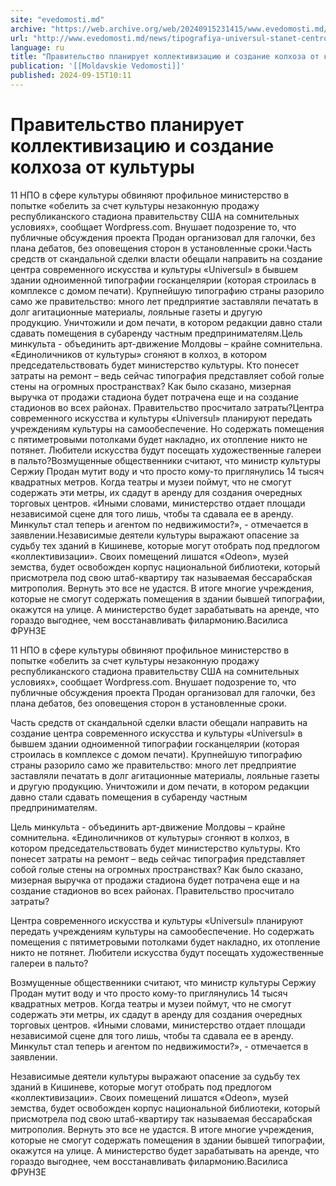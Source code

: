 ```yaml
---
site: "evedomosti.md"
archive: "https://web.archive.org/web/20240915231415/www.evedomosti.md/news/tipografiya-universul-stanet-centrom-kultury-skandal-v-art-s"
url: "http://www.evedomosti.md/news/tipografiya-universul-stanet-centrom-kultury-skandal-v-art-s"
language: ru
title: "Правительство планирует коллективизацию и создание колхоза от культуры"
publication: '[[Moldavskie Vedomosti]]'
published: 2024-09-15T10:11
---
```


# Правительство планирует коллективизацию и создание колхоза от культуры

11 НПО в сфере культуры обвиняют профильное министерство в попытке «обелить за счет культуры незаконную продажу республиканского стадиона правительству США на сомнительных условиях», сообщает Wordpress.com. Внушает подозрение то, что публичные обсуждения проекта Продан организовал для галочки, без плана дебатов, без оповещения сторон в установленные сроки.Часть средств от скандальной сделки власти обещали направить на создание центра современного искусства и культуры «Universul» в бывшем здании одноименной типографии госканцелярии (которая строилась в комплексе с домом печати). Крупнейшую типографию страны разорило само же правительство: много лет предприятие заставляли печатать в долг агитационные материалы, лояльные газеты и другую продукцию. Уничтожили и дом печати, в котором редакции давно стали сдавать помещения в субаренду частным предпринимателям.Цель минкульта - объединить арт-движение Молдовы – крайне сомнительна. «Единоличников от культуры» сгоняют в колхоз, в котором председательствовать будет министерство культуры. Кто понесет затраты на ремонт – ведь сейчас типография представляет собой голые стены на огромных пространствах? Как было сказано, мизерная выручка от продажи стадиона будет потрачена еще и на создание стадионов во всех районах. Правительство просчитало затраты?Центра современного искусства и культуры «Universul» планируют передать учреждениям культуры на самообеспечение. Но содержать помещения с пятиметровыми потолками будет накладно, их отопление никто не потянет. Любители искусства будут посещать художественные галереи в пальто?Возмущенные общественники считают, что министр культуры Сержиу Продан мутит воду и что просто кому-то приглянулись 14 тысяч квадратных метров. Когда театры и музеи поймут, что не смогут содержать эти метры, их сдадут в аренду для создания очередных торговых центров. «Иными словами, министерство отдает площади независимой сцене для того лишь, чтобы та сдавала ее в аренду. Минкульт стал теперь и агентом по недвижимости?», - отмечается в заявлении.Независимые деятели культуры выражают опасение за судьбу тех зданий в Кишиневе, которые могут отобрать под предлогом «коллективизации». Своих помещений лишатся «Odeon», музей земства, будет освобожден корпус национальной библиотеки, который присмотрела под свою штаб-квартиру так называемая бессарабская митрополия. Вернуть это все не удастся. В итоге многие учреждения, которые не смогут содержать помещения в здании бывшей типографии, окажутся на улице. А министерство будет зарабатывать на аренде, что гораздо выгоднее, чем восстанавливать филармонию.Василиса ФРУНЗЕ

11 НПО в сфере культуры обвиняют профильное министерство в попытке «обелить за счет культуры незаконную продажу республиканского стадиона правительству США на сомнительных условиях», сообщает Wordpress.com. Внушает подозрение то, что публичные обсуждения проекта Продан организовал для галочки, без плана дебатов, без оповещения сторон в установленные сроки.

Часть средств от скандальной сделки власти обещали направить на создание центра современного искусства и культуры «Universul» в бывшем здании одноименной типографии госканцелярии (которая строилась в комплексе с домом печати). Крупнейшую типографию страны разорило само же правительство: много лет предприятие заставляли печатать в долг агитационные материалы, лояльные газеты и другую продукцию. Уничтожили и дом печати, в котором редакции давно стали сдавать помещения в субаренду частным предпринимателям.

Цель минкульта - объединить арт-движение Молдовы – крайне сомнительна. «Единоличников от культуры» сгоняют в колхоз, в котором председательствовать будет министерство культуры. Кто понесет затраты на ремонт – ведь сейчас типография представляет собой голые стены на огромных пространствах? Как было сказано, мизерная выручка от продажи стадиона будет потрачена еще и на создание стадионов во всех районах. Правительство просчитало затраты?

Центра современного искусства и культуры «Universul» планируют передать учреждениям культуры на самообеспечение. Но содержать помещения с пятиметровыми потолками будет накладно, их отопление никто не потянет. Любители искусства будут посещать художественные галереи в пальто?

Возмущенные общественники считают, что министр культуры Сержиу Продан мутит воду и что просто кому-то приглянулись 14 тысяч квадратных метров. Когда театры и музеи поймут, что не смогут содержать эти метры, их сдадут в аренду для создания очередных торговых центров. «Иными словами, министерство отдает площади независимой сцене для того лишь, чтобы та сдавала ее в аренду. Минкульт стал теперь и агентом по недвижимости?», - отмечается в заявлении.

Независимые деятели культуры выражают опасение за судьбу тех зданий в Кишиневе, которые могут отобрать под предлогом «коллективизации». Своих помещений лишатся «Odeon», музей земства, будет освобожден корпус национальной библиотеки, который присмотрела под свою штаб-квартиру так называемая бессарабская митрополия. Вернуть это все не удастся. В итоге многие учреждения, которые не смогут содержать помещения в здании бывшей типографии, окажутся на улице. А министерство будет зарабатывать на аренде, что гораздо выгоднее, чем восстанавливать филармонию.Василиса ФРУНЗЕ